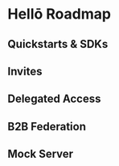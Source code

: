 # Hellō Roadmap

## Quickstarts & SDKs


## Invites


## Delegated Access


## B2B Federation


## Mock Server



